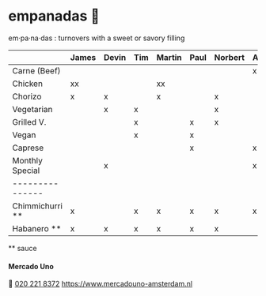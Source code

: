 # empanadas 🥟
em·pa·na·das
: turnovers with a sweet or savory filling

|                 | James | Devin | Tim | Martin | Paul | Norbert | Axel | Iulia   | Marcel |
| :-------------- | :---- | :---- | :-- | :----- | :--- | :------ | :--- | :------ | :----- |
| Carne (Beef)    |       |       |     |        |      |         | x    |         | x      |
| Chicken         | xx    |       |     | xx     |      |         |      |         | x      |
| Chorizo         | x     | x     |     | x      |      | x       |      |         |        |
| Vegetarian      |       | x     | x   |        |      | x       |      |         |        |
| Grilled V.      |       |       | x   |        | x    | x       |      | x       | x      |
| Vegan           |       |       | x   |        | x    |         |      | xx      |        |
| Caprese         |       |       |     |        | x    |         | x    |         |        |
| Monthly Special |       | x     |     |        |      |         | x    |         |        |
| --------------- |       |       |     |        |      |         |      |         |        |
| Chimmichurri ** | x     |       | x   | x      | x    | x       | x    |         |        |
| Habanero **     | x     | x     | x   | x      | x    | x       |      | x       |        |

** sauce

#### Mercado Uno
🤙 [020 221 8372](tel:+31202218372)
https://www.mercadouno-amsterdam.nl
